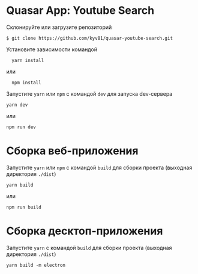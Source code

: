 # Quasar App: Youtube Search

Склонируйте или загрузите репозиторий
  ```Shell
  $ git clone https://github.com/kyv81/quasar-youtube-search.git
  ```
  
Установите зависимости командой
  ```shell
    yarn install
  ```
  или
  ```shell
    npm install
  ```
  
Запустите `yarn` или `npm` с командой `dev` для запуска dev-сервера
  ```Shell
  yarn dev
  ```
  или
  ```Shell
  npm run dev
  ```

# Сборка веб-приложения
  Запустите `yarn` или `npm` с командой `build` для сборки проекта (выходная директория `./dist`)
```Shell
yarn build
```
  или
```Shell
npm run build
```

# Сборка десктоп-приложения
  Запустите `yarn` с командой `build` для сборки проекта (выходная директория `./dist`)
```Shell
yarn build -m electron
```
